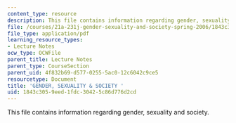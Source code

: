 ```yaml
---
content_type: resource
description: This file contains information regarding gender, sexuality and society.
file: /courses/21a-231j-gender-sexuality-and-society-spring-2006/1843c3059eed1fdc30425c86d776d2cd_MIT21A_213JS06_opening.pdf
file_type: application/pdf
learning_resource_types:
- Lecture Notes
ocw_type: OCWFile
parent_title: Lecture Notes
parent_type: CourseSection
parent_uid: 4f832b69-d577-0255-5ac0-12c6042c9ce5
resourcetype: Document
title: 'GENDER, SEXUALITY & SOCIETY '
uid: 1843c305-9eed-1fdc-3042-5c86d776d2cd
---
```

This file contains information regarding gender, sexuality and society.

